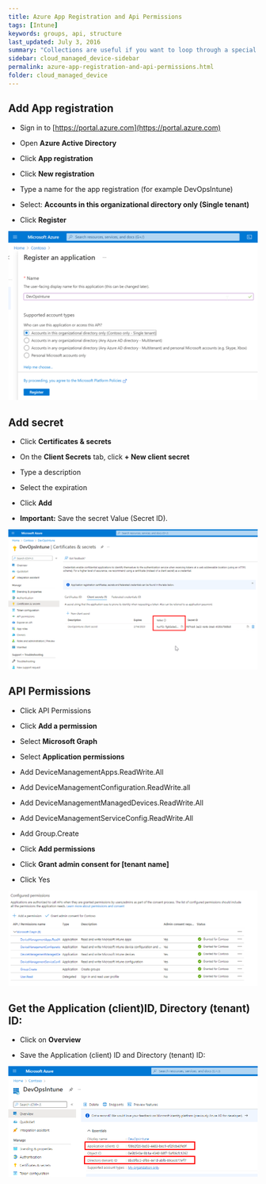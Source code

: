 ```yaml
---
title: Azure App Registration and Api Permissions
tags: [Intune]
keywords: groups, api, structure
last_updated: July 3, 2016
summary: "Collections are useful if you want to loop through a special folder of pages that you make available in a content API. You could also use collections if you have a set of articles that you want to treat differently from the other content, with a different layout or format."
sidebar: cloud_managed_device-sidebar
permalink: azure-app-registration-and-api-permissions.html
folder: cloud_managed_device
---
```


Add App registration
--------------------

*   Sign in to [https://portal.azure.com](https://portal.azure.com)
    
*   Open **Azure Active Directory**
    
*   Click **App registration**
    
*   Click **New registration**
    
*   Type a name for the app registration (for example DevOpsIntune)
    
*   Select: **Accounts in this organizational directory only (Single tenant)**
    
*   Click **Register**
    

![](attachments/2024669255/2024445211.png)

Add secret
----------

*   Click **Certificates & secrets**
    
*   On the **Client Secrets** tab, click **\+ New client secret**
    
*   Type a description
    
*   Select the expiration
    
*   Click **Add**
    
*   **Important:** Save the secret Value (Secret ID).
    

![](attachments/2024669255/2024543409.png)

API Permissions
---------------

*   Click API Permissions
    
*   Click **Add a permission**
    
*   Select **Microsoft Graph**
    
*   Select **Application permissions**
    
*   Add DeviceManagementApps.ReadWrite.All
    
*   Add DeviceManagementConfiguration.ReadWrite.all
    
*   Add DeviceManagementManagedDevices.ReadWrite.All
    
*   Add DeviceManagementServiceConfig.ReadWrite.All
    
*   Add Group.Create
    
*   Click **Add permissions**
    
*   Click **Grant admin consent for \[tenant name\]**
    
*   Click Yes
    

![](attachments/2024669255/2025783297.png)

Get the Application (client)ID, Directory (tenant) ID:
------------------------------------------------------

*   Click on **Overview**
    
*   Save the Application (client) ID and Directory (tenant) ID:
    

![](attachments/2024669255/2024603743.png)